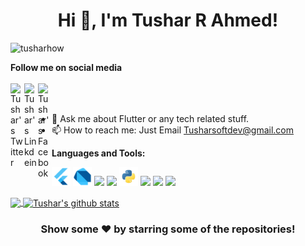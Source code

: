 <h1 align="center">Hi 👋, I'm Tushar R Ahmed!</h1>

<p align="left"> <img src="https://komarev.com/ghpvc/?username=tusharhow&label=Views&color=blue" alt="tusharhow"/> </p>


**Follow me on social media** </br>
</br>
<a href="https://twitter.com/tusharhow">
  <img align="left" alt="Tushar's Twitter" width="22px" src="https://cdn2.iconfinder.com/data/icons/social-media-2285/512/1_Twitter3_colored_svg-1024.png" />
</a>
<a href="https://linkedin.com/in/tusharhow">
  <img align="left" alt="Tushar's Linkdein" width="22px" src="https://cdn2.iconfinder.com/data/icons/social-media-2285/512/1_Linkedin_unofficial_colored_svg-1024.png" />
</a>
<a href="https://www.facebook.com/tusharhow/">
  <img align="left" alt="Tushar's Facebook" width="22px" src="https://cdn1.iconfinder.com/data/icons/social-media-2285/512/Colored_Facebook3_svg-1024.png" />
</a>
<br/>
<br/>



- 💬 Ask me about Flutter or any tech related stuff.
- 📫 How to reach me: Just Email <a href="mailto:webmaster@example.com">Tusharsoftdev@gmail.com</a>


**Languages and Tools:**  

<code><img height="30" src="https://raw.githubusercontent.com/github/explore/80688e429a7d4ef2fca1e82350fe8e3517d3494d/topics/flutter/flutter.png"></code>
<code><img height="30" src="https://raw.githubusercontent.com/github/explore/80688e429a7d4ef2fca1e82350fe8e3517d3494d/topics/dart/dart.png"></code>
<code><img height="30" src="https://user-images.githubusercontent.com/65107679/90792959-f2375480-e32c-11ea-9981-28a1e79ef08f.png"></code>
<code><img height="30" src="https://user-images.githubusercontent.com/65107679/90793334-6f62c980-e32d-11ea-82e1-5ada899d078b.png"></code>
<code><img height="30" src="https://raw.githubusercontent.com/github/explore/80688e429a7d4ef2fca1e82350fe8e3517d3494d/topics/python/python.png"></code>
<code><img height="30" src="https://img.icons8.com/color/48/000000/firebase.png"></code>
<code><img height="30" src="https://image.flaticon.com/icons/png/512/174/174881.png"></code>
<code><img height="30" src="https://webimages.mongodb.com/_com_assets/cms/MongoDB_Logo_FullColorBlack_RGB-4td3yuxzjs.png?auto=format%2Ccompress"></code>   


<a href="https://github.com/tusharhow">
  <img align="center" src="https://github-readme-stats.vercel.app/api/top-langs/?username=tusharhow&theme=light&hide_langs_below=1" />
</a>
<a href="https://github.com/tusharhow">
 <img align="center" src="https://github-readme-stats.vercel.app/api?username=tusharhow&show_icons=true&theme=light&line_height=27" alt="Tushar's github stats"/>
</a>

<div align="center">
  
### Show some ❤️ by starring some of the repositories!

</div>
